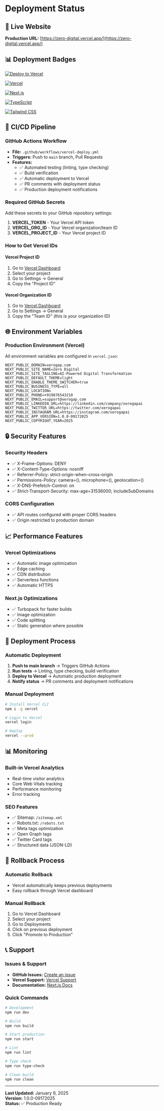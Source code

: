 # Deployment Status

## 🚀 Live Website
**Production URL:** [https://zero-digital.vercel.app/](https://zero-digital.vercel.app/)

## 📊 Deployment Badges

[![Deploy to Vercel](https://vercel.com/button)](https://vercel.com/new/clone?repository-url=https://github.com/manizvlabs/zero-digital-website)

[![Vercel](https://img.shields.io/badge/vercel-%23000000.svg?style=for-the-badge&logo=vercel&logoColor=white)](https://zero-digital.vercel.app/)

[![Next.js](https://img.shields.io/badge/Next.js-000000?style=for-the-badge&logo=next.js&logoColor=white)](https://nextjs.org/)

[![TypeScript](https://img.shields.io/badge/TypeScript-007ACC?style=for-the-badge&logo=typescript&logoColor=white)](https://www.typescriptlang.org/)

[![Tailwind CSS](https://img.shields.io/badge/Tailwind_CSS-38B2AC?style=for-the-badge&logo=tailwind-css&logoColor=white)](https://tailwindcss.com/)

## 🔧 CI/CD Pipeline

### GitHub Actions Workflow
- **File:** `.github/workflows/vercel-deploy.yml`
- **Triggers:** Push to `main` branch, Pull Requests
- **Features:**
  - ✅ Automated testing (linting, type checking)
  - ✅ Build verification
  - ✅ Automatic deployment to Vercel
  - ✅ PR comments with deployment status
  - ✅ Production deployment notifications

### Required GitHub Secrets
Add these secrets to your GitHub repository settings:

1. **VERCEL_TOKEN** - Your Vercel API token
2. **VERCEL_ORG_ID** - Your Vercel organization/team ID
3. **VERCEL_PROJECT_ID** - Your Vercel project ID

### How to Get Vercel IDs

#### Vercel Project ID
1. Go to [Vercel Dashboard](https://vercel.com/dashboard)
2. Select your project
3. Go to Settings → General
4. Copy the "Project ID"

#### Vercel Organization ID
1. Go to [Vercel Dashboard](https://vercel.com/dashboard)
2. Go to Settings → General
3. Copy the "Team ID" (this is your organization ID)

## 🌐 Environment Variables

### Production Environment (Vercel)
All environment variables are configured in `vercel.json`:

```env
NEXT_PUBLIC_DOMAIN=xerogap.com
NEXT_PUBLIC_SITE_NAME=Zero Digital
NEXT_PUBLIC_SITE_TAGLINE=AI-Powered Digital Transformation
NEXT_PUBLIC_DEFAULT_THEME=light
NEXT_PUBLIC_ENABLE_THEME_SWITCHER=true
NEXT_PUBLIC_BUSINESS_TYPE=all
NEXT_PUBLIC_LOCATION=
NEXT_PUBLIC_PHONE=+919876543210
NEXT_PUBLIC_EMAIL=support@xerogap.com
NEXT_PUBLIC_LINKEDIN_URL=https://linkedin.com/company/xerogapai
NEXT_PUBLIC_TWITTER_URL=https://twitter.com/xerogapai
NEXT_PUBLIC_INSTAGRAM_URL=https://instagram.com/xerogapai
NEXT_PUBLIC_APP_VERSION=1.0.0-09172025
NEXT_PUBLIC_COPYRIGHT_YEAR=2025
```

## 🔒 Security Features

### Security Headers
- ✅ X-Frame-Options: DENY
- ✅ X-Content-Type-Options: nosniff
- ✅ Referrer-Policy: strict-origin-when-cross-origin
- ✅ Permissions-Policy: camera=(), microphone=(), geolocation=()
- ✅ X-DNS-Prefetch-Control: on
- ✅ Strict-Transport-Security: max-age=31536000; includeSubDomains

### CORS Configuration
- ✅ API routes configured with proper CORS headers
- ✅ Origin restricted to production domain

## 📈 Performance Features

### Vercel Optimizations
- ✅ Automatic image optimization
- ✅ Edge caching
- ✅ CDN distribution
- ✅ Serverless functions
- ✅ Automatic HTTPS

### Next.js Optimizations
- ✅ Turbopack for faster builds
- ✅ Image optimization
- ✅ Code splitting
- ✅ Static generation where possible

## 🚀 Deployment Process

### Automatic Deployment
1. **Push to main branch** → Triggers GitHub Actions
2. **Run tests** → Linting, type checking, build verification
3. **Deploy to Vercel** → Automatic production deployment
4. **Notify status** → PR comments and deployment notifications

### Manual Deployment
```bash
# Install Vercel CLI
npm i -g vercel

# Login to Vercel
vercel login

# Deploy
vercel --prod
```

## 📊 Monitoring

### Built-in Vercel Analytics
- Real-time visitor analytics
- Core Web Vitals tracking
- Performance monitoring
- Error tracking

### SEO Features
- ✅ Sitemap: `/sitemap.xml`
- ✅ Robots.txt: `/robots.txt`
- ✅ Meta tags optimization
- ✅ Open Graph tags
- ✅ Twitter Card tags
- ✅ Structured data (JSON-LD)

## 🔄 Rollback Process

### Automatic Rollback
- Vercel automatically keeps previous deployments
- Easy rollback through Vercel dashboard

### Manual Rollback
1. Go to Vercel Dashboard
2. Select your project
3. Go to Deployments
4. Click on previous deployment
5. Click "Promote to Production"

## 📞 Support

### Issues & Support
- **GitHub Issues:** [Create an issue](https://github.com/manizvlabs/zero-digital-website/issues)
- **Vercel Support:** [Vercel Support](https://vercel.com/support)
- **Documentation:** [Next.js Docs](https://nextjs.org/docs)

### Quick Commands
```bash
# Development
npm run dev

# Build
npm run build

# Start production
npm run start

# Lint
npm run lint

# Type check
npm run type-check

# Clean build
npm run clean
```

---

**Last Updated:** January 9, 2025  
**Version:** 1.0.0-09172025  
**Status:** ✅ Production Ready
